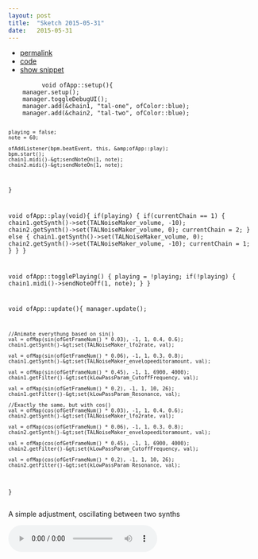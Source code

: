 ```yaml
---
layout: post
title:  "Sketch 2015-05-31"
date:   2015-05-31
---
```

<div class="code">
    <ul>
		<li><a href="{% post_url 2015-05-31-sketch %}">permalink</a></li>
		<li><a href="https://github.com/dailysketches/dailySketches/tree/master/sketches/2015-05-31">code</a></li>
		<li><a href="#" class="snippet-button">show snippet</a></li>
	</ul>
    <pre class="snippet">
        <code class="cpp">void ofApp::setup(){
    manager.setup();
    manager.toggleDebugUI();
    manager.add(&amp;chain1, "tal-one", ofColor::blue);
    manager.add(&amp;chain2, "tal-two", ofColor::blue);

    playing = false;
    note = 60;
    
    ofAddListener(bpm.beatEvent, this, &amp;ofApp::play);
    bpm.start();
    chain1.midi()-&gt;sendNoteOn(1, note);
    chain2.midi()-&gt;sendNoteOn(1, note);
}

void ofApp::play(void){
    if(playing) {
        if(currentChain == 1) {
            chain1.getSynth()-&gt;set(TALNoiseMaker_volume, -10);
            chain2.getSynth()-&gt;set(TALNoiseMaker_volume, 0);
            currentChain = 2;
        } else {
            chain1.getSynth()-&gt;set(TALNoiseMaker_volume, 0);
            chain2.getSynth()-&gt;set(TALNoiseMaker_volume, -10);
            currentChain = 1;
        }
    }
}

void ofApp::togglePlaying() {
    playing = !playing;
    if(!playing) {
        chain1.midi()-&gt;sendNoteOff(1, note);
    }
}

void ofApp::update(){
    manager.update();
    
    //Animate everythung based on sin()
    val = ofMap(sin(ofGetFrameNum() * 0.03), -1, 1, 0.4, 0.6);
    chain1.getSynth()-&gt;set(TALNoiseMaker_lfo2rate, val);
    
    val = ofMap(sin(ofGetFrameNum() * 0.06), -1, 1, 0.3, 0.8);
    chain1.getSynth()-&gt;set(TALNoiseMaker_envelopeeditoramount, val);
    
    val = ofMap(sin(ofGetFrameNum() * 0.45), -1, 1, 6900, 4000);
    chain1.getFilter()-&gt;set(kLowPassParam_CutoffFrequency, val);
    
    val = ofMap(sin(ofGetFrameNum() * 0.2), -1, 1, 10, 26);
    chain1.getFilter()-&gt;set(kLowPassParam_Resonance, val);
    
    //Exactly the same, but with cos()
    val = ofMap(cos(ofGetFrameNum() * 0.03), -1, 1, 0.4, 0.6);
    chain2.getSynth()-&gt;set(TALNoiseMaker_lfo2rate, val);
    
    val = ofMap(cos(ofGetFrameNum() * 0.06), -1, 1, 0.3, 0.8);
    chain2.getSynth()-&gt;set(TALNoiseMaker_envelopeeditoramount, val);
    
    val = ofMap(cos(ofGetFrameNum() * 0.45), -1, 1, 6900, 4000);
    chain2.getFilter()-&gt;set(kLowPassParam_CutoffFrequency, val);
    
    val = ofMap(cos(ofGetFrameNum() * 0.2), -1, 1, 10, 26);
    chain2.getFilter()-&gt;set(kLowPassParam_Resonance, val);
}</code>
    </pre>
</div>
<p class="description">A simple adjustment, oscillating between two synths</p>
<audio controls>
    <source src="https://github.com/dailysketches/sketches-2015-04-22/blob/master/openFrameworks/2015-05-31.mp3?raw=true" type="audio/mpeg">
    Your browser does not support the audio element.
</audio>